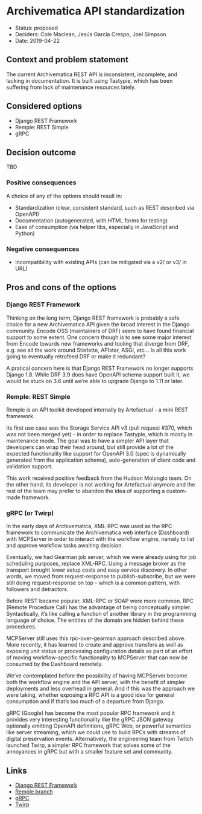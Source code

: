 # Archivematica API standardization

* Status: proposed
* Deciders: Cole Maclean, Jesús García Crespo, Joel Simpson
* Date: 2019-04-22

## Context and problem statement

The current Archivematica REST API is inconsistent, incomplete, and lacking in
documentation. It is built using Tastypie, which has been suffering from lack
of maintenance resources lately.

## Considered options

* Django REST Framework
* Remple: REST Simple
* gRPC

## Decision outcome

TBD

### Positive consequences

A choice of any of the options should result in:

* Standardization (clear, consistent standard, such as REST described via
  OpenAPI)
* Documentation (autogenerated, with HTML forms for testing)
* Ease of consumption (via helper libs, especially in JavaScript and Python)

### Negative consequences

* Incompatibility with existing APIs (can be mitigated via a v2/ or v3/ in
  URL)

## Pros and cons of the options

### Django REST Framework

Thinking on the long term, Django REST framework is probably a safe choice for
a new Archivematica API given the broad interest in the Django community.
Encode OSS (maintainers of DRF) seem to have found financial support to some
extent. One concern though is to see some major interest from Encode towards
new frameworks and tooling that diverge from DRF, e.g. see all the work around
Starlette, APIstar, ASGI, etc… Is all this work going to eventually retrofeed
DRF or make it redundant?

A pratical concern here is that Django REST Framework no longer supports Django
1.8. While DRF 3.9 does have OpenAPI schema support built it, we would be stuck
on 3.6 until we’re able to upgrade Django to 1.11 or later.

### Remple: REST Simple

Remple is an API toolkit developed internally by Artefactual - a mini REST
framework.

Its first use case was the Storage Service API v3 (pull request #370, which was
not been merged yet) - in order to replace Tastypie, which is mostly in
maintenance mode. The goal was to have a simpler API layer that developers can
wrap their head around, but still provide a lot of the expected functionality
like support for OpenAPI 3.0 (spec is dynamically generated from the
application schema), auto-generation of client code and validation support.

This work received positive feedback from the Hudson Molonglo team. On the
other hand, its developer is not working for Artefactual anymore and the rest
of the team may prefer to abandon the idea of supporting a custom-made
framework.

### gRPC (or Twirp)

In the early days of Archivematica, XML-RPC was used as the RPC framework to
communicate the Archivematica web interface (Dashboard) with MCPServer in
order to interact with the workflow engine, namely to list and approve workflow
tasks awaiting decision.

Eventually, we had Gearman job server, which we were already using for job
scheduling purposes, replace XML-RPC. Using a message broker as the transport
brought lower setup costs and easy service discovery. In other words, we
moved from request-response to publish-subscribe, but we were still doing
request-response on top - which is a common pattern, with followers and
detractors.

Before REST became popular, XML-RPC or SOAP were more common. RPC (Remote
Procedure Call) has the advantage of being conceptually simpler.
Syntactically, it’s like calling a function of another library in the
programming language of choice.  The entities of the domain are hidden behind
these procedures.

MCPServer still uses this rpc-over-gearman approach described above. More
recently, it has learned to create and approve transfers as well as exposing
unit status or processing configuration details as part of an effort of moving
workflow-specific functionality to MCPServer that can now be consumed by the
Dashboard remotely.

We’ve contemplated before the possibility of having MCPServer become both the
workflow engine and the API server, with the benefit of simpler deployments and
less overhead in general. And if this was the approach we were taking, whether
exposing a RPC API is a good idea for general consumption and if that’s too much
of a departure from Django.

gRPC (Google) has become the most popular RPC framework and it provides very
interesting functionality like the gRPC JSON gateway optionally emitting
OpenAPI definitions, gRPC Web, or powerful semantics like server streaming,
which we could use to build RPCs with streams of digital preservation events.
Alternatively, the engineering team from Twitch launched Twirp, a simpler RPC
framework that solves some of the annoyances in gRPC but with a smaller feature
set and community.

## Links

* [Django REST Framework](https://www.django-rest-framework.org/)
* [Remple branch](https://github.com/artefactual/archivematica-storage-service/tree/2c4f950780f06caf231d1e2a9a3b97ff9c887f61/storage_service/locations/api/beta/remple)
* [gRPC](https://grpc.io/)
* [Twirp](https://github.com/twitchtv/twirp)

